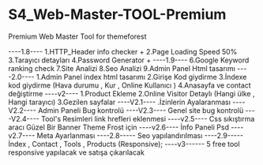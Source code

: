 # S4_Web-Master-TOOL-Premium
Premium Web Master Tool for themeforest



----1.8----
1.HTTP_Header info checker +
2.Page Loading Speed 50%
3.Tarayıcı detayları
4.Password Generator +
----1.9----
6.Google Keyword ranking check
7.Site Analizi
8.Seo Analizi
9.Admin Panel Html tasarımı
----2.0----
1.Admin Panel index html tasarımı
2.Girişe Kod giydirme
3.İndexe kod giydirme (Hava durumu , Kur , Online Kullanıcı )
4.Anasayfa ve contact değiştirme
----v2----
1.Product Ekleme
2.Online Visitor Detaylı (Hangi ülke , Hangi tarayıcı)
3.Gezilen sayfalar
----V2.1----
.İzinlerin Ayalaranması
----V2.2----
Admin Paneli Bug kontrolü
----V2.3----
Genel site bug kontrolü
----V2.4----
Tool's Resimleri link hrefleri eklenmesi
----v2.5----
Css sıkıştırma aracı
Güzel Bir Banner Theme Frost için
----v2.6----
İnfo Paneli Psd
----v2.7----
Meta Ayarlanması
----2.8-----
Seo yapılandırılması
----2.9-----
İndex , Contact , Tools , Products (Responsive);
----v3------
5 free tool responsive yapılacak ve satışa çıkarılacak
